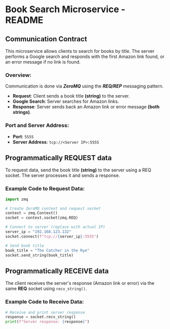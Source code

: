 # Book Search Microservice - README

## Communication Contract

This microservice allows clients to search for books by title. The server performs a Google search and responds with the first Amazon link found, or an error message if no link is found.

### Overview:
Communication is done via ***ZeroMQ*** using the ***REQ/REP*** messaging pattern.
- **Request**: Client sends a book title **(string)** to the server.
- **Google Search**: Server searches for Amazon links.
- **Response**: Server sends back an Amazon link or error message **(both strings)**.

### Port and Server Address:
- **Port**: `5555`
- **Server Address**: `tcp://<Server IP>:5555`

## Programmatically REQUEST data

To request data, send the book title **(string)** to the server using a REQ socket. The server processes it and sends a response.

### Example Code to Request Data:

```python
import zmq

# Create ZeroMQ context and request socket
context = zmq.Context()
socket = context.socket(zmq.REQ)

# Connect to server (replace with actual IP)
server_ip = "192.168.123.132"  
socket.connect(f"tcp://{server_ip}:5555")

# Send book title
book_title = "The Catcher in the Rye"
socket.send_string(book_title)
```
## Programmatically RECEIVE data

The client receives the server's response (Amazon link or error) via the same **REQ** socket using `recv_string()`.

### Example Code to Receive Data:

```python
# Receive and print server response
response = socket.recv_string()
print(f"Server response: {response}")
```
